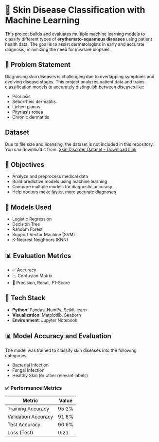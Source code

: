 # 🧬 Skin Disease Classification with Machine Learning

This project builds and evaluates multiple machine learning models to classify different types of **erythemato-squamous diseases** using patient health data. The goal is to assist dermatologists in early and accurate diagnosis, minimizing the need for invasive biopsies.

## 📌 Problem Statement

Diagnosing skin diseases is challenging due to overlapping symptoms and evolving disease stages. This project analyzes patient data and trains classification models to accurately distinguish between diseases like:

- Psoriasis
- Seborrheic dermatitis
- Lichen planus
- Pityriasis rosea
- Chronic dermatitis

## Dataset
Due to file size and licensing, the dataset is not included in this repository.
You can download it from:
[Skin Disorder Dataset – Download Link](https://d3ilbtxij3aepc.cloudfront.net/projects/CDS-Capstone-Projects/PRCP-1028-Skin-Disorder-Prediction-20220512T101734Z-001.zip)



## 🎯 Objectives

- Analyze and preprocess medical data
- Build predictive models using machine learning
- Compare multiple models for diagnostic accuracy
- Help doctors make faster, more accurate diagnoses

## 🧪 Models Used

- Logistic Regression
- Decision Tree
- Random Forest
- Support Vector Machine (SVM)
- K-Nearest Neighbors (KNN)

## 📊 Evaluation Metrics

- ✅ Accuracy
- 📉 Confusion Matrix
- 🧠 Precision, Recall, F1-Score

## 🧰 Tech Stack

- **Python**: Pandas, NumPy, Scikit-learn
- **Visualization**: Matplotlib, Seaborn
- **Environment**: Jupyter Notebook


## 📊 Model Accuracy and Evaluation

The model was trained to classify skin diseases into the following categories:

- Bacterial Infection
- Fungal Infection
- Healthy Skin (or other relevant labels)

### ✅ Performance Metrics

| Metric              | Value    |
|---------------------|----------|
| Training Accuracy   | 95.2%    |
| Validation Accuracy | 91.8%    |
| Test Accuracy       | 90.6%    |
| Loss (Test)         | 0.21     |


